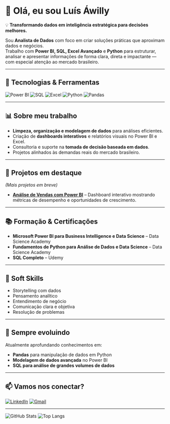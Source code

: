 # 👋 Olá, eu sou Luís Áwilly  

💡 **Transformando dados em inteligência estratégica para decisões melhores.**  

Sou **Analista de Dados** com foco em criar soluções práticas que aproximam dados e negócios.  
Trabalho com **Power BI, SQL, Excel Avançado** e **Python** para estruturar, analisar e apresentar informações de forma clara, direta e impactante — com especial atenção ao mercado brasileiro.  

---

## 🚀 Tecnologias & Ferramentas
![Power BI](https://img.shields.io/badge/Power%20BI-F2C811?style=for-the-badge&logo=Power%20BI&logoColor=black)
![SQL](https://img.shields.io/badge/SQL-336791?style=for-the-badge&logo=postgresql&logoColor=white)
![Excel](https://img.shields.io/badge/Excel-217346?style=for-the-badge&logo=microsoft-excel&logoColor=white)
![Python](https://img.shields.io/badge/Python-3776AB?style=for-the-badge&logo=python&logoColor=white)
![Pandas](https://img.shields.io/badge/Pandas-150458?style=for-the-badge&logo=pandas&logoColor=white)

---

## 📊 Sobre meu trabalho
- **Limpeza, organização e modelagem de dados** para análises eficientes.  
- Criação de **dashboards interativos** e relatórios visuais no Power BI e Excel.  
- Consultoria e suporte na **tomada de decisão baseada em dados**.  
- Projetos alinhados às demandas reais do mercado brasileiro.  

---

## 📂 Projetos em destaque
*(Mais projetos em breve)*  
- **[Análise de Vendas com Power BI](analise-vendas-ecommerce)** – Dashboard interativo mostrando métricas de desempenho e oportunidades de crescimento.  

---

## 📚 Formação & Certificações
- **Microsoft Power BI para Business Intelligence e Data Science** – Data Science Academy  
- **Fundamentos de Python para Análise de Dados e Data Science** – Data Science Academy  
- **SQL Completo** – Udemy  

---

## 💼 Soft Skills
- Storytelling com dados  
- Pensamento analítico  
- Entendimento de negócio  
- Comunicação clara e objetiva  
- Resolução de problemas  

---

## 🔄 Sempre evoluindo
Atualmente aprofundando conhecimentos em:
- **Pandas** para manipulação de dados em Python  
- **Modelagem de dados avançada** no Power BI  
- **SQL para análise de grandes volumes de dados**  

---

## 📫 Vamos nos conectar?
[![LinkedIn](https://img.shields.io/badge/LinkedIn-0A66C2?style=for-the-badge&logo=linkedin&logoColor=white)](https://www.linkedin.com/in/luis-awilly/)
[![Gmail](https://img.shields.io/badge/Email-D14836?style=for-the-badge&logo=gmail&logoColor=white)](mailto:dados.awilly@gmail.com)

---

![GitHub Stats](https://github-readme-stats.vercel.app/api?username=luisawilly&show_icons=true&theme=radical)
![Top Langs](https://github-readme-stats.vercel.app/api/top-langs/?username=luisawilly&layout=compact&theme=radical)
